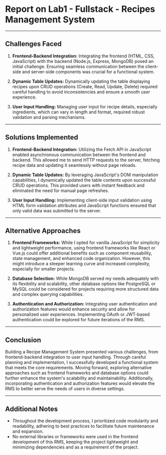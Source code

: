 
# Report on Lab1 - Fullstack - Recipes Management System



---

## Challenges Faced

1. **Frontend-Backend Integration:** Integrating the frontend (HTML, CSS, JavaScript) with the backend (Node.js, Express, MongoDB) posed an initial challenge. Ensuring seamless communication between the client-side and server-side components was crucial for a functional system.

2. **Dynamic Table Updates:** Dynamically updating the table displaying recipes upon CRUD operations (Create, Read, Update, Delete) required careful handling to avoid inconsistencies and ensure a smooth user experience.

3. **User Input Handling:** Managing user input for recipe details, especially ingredients, which can vary in length and format, required robust validation and parsing mechanisms.

---

## Solutions Implemented

1. **Frontend-Backend Integration:** Utilizing the Fetch API in JavaScript enabled asynchronous communication between the frontend and backend. This allowed me to send HTTP requests to the server, fetching recipe data and updating it seamlessly without page reloads.

2. **Dynamic Table Updates:** By leveraging JavaScript's DOM manipulation capabilities, I dynamically updated the table contents upon successful CRUD operations. This provided users with instant feedback and eliminated the need for manual page refreshes.

3. **User Input Handling:** Implementing client-side input validation using HTML form validation attributes and JavaScript functions ensured that only valid data was submitted to the server.

---

## Alternative Approaches

1. **Frontend Frameworks:** While I opted for vanilla JavaScript for simplicity and lightweight performance, using frontend frameworks like React or Vue.js could offer additional benefits such as component reusability, state management, and enhanced code organization. However, this might introduce a steeper learning curve and increased complexity, especially for smaller projects.

2. **Database Selection:** While MongoDB served my needs adequately with its flexibility and scalability, other database options like PostgreSQL or MySQL could be considered for projects requiring more structured data and complex querying capabilities.

3. **Authentication and Authorization:** Integrating user authentication and authorization features would enhance security and allow for personalized user experiences. Implementing OAuth or JWT-based authentication could be explored for future iterations of the RMS.

---

## Conclusion

Building a Recipe Management System presented various challenges, from frontend-backend integration to user input handling. Through careful planning and implementation, I successfully developed a functional system that meets the core requirements. Moving forward, exploring alternative approaches such as frontend frameworks and database options could further enhance the system's scalability and maintainability. Additionally, incorporating authentication and authorization features would elevate the RMS to better serve the needs of users in diverse settings.

---

## Additional Notes

- Throughout the development process, I prioritized code modularity and readability, adhering to best practices to facilitate future maintenance and expansion.
- No external libraries or frameworks were used in the frontend development of this RMS, keeping the project lightweight and minimizing dependencies and as a requirement of the project.
